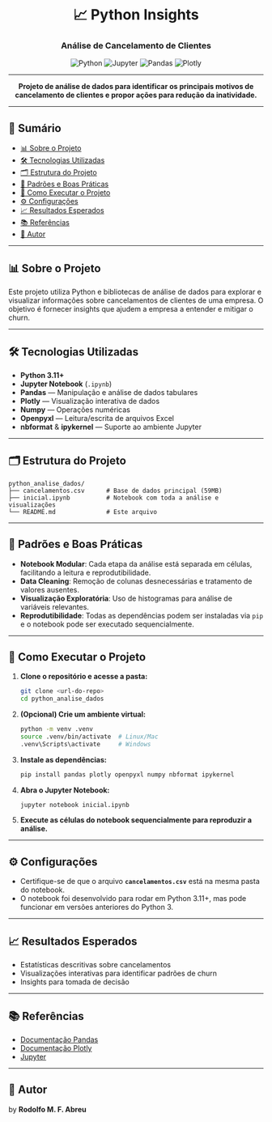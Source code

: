 <div align="center">

# 📈 Python Insights

### Análise de Cancelamento de Clientes

![Python](https://img.shields.io/badge/Python-3.11%2B-blue?logo=python)
![Jupyter](https://img.shields.io/badge/Jupyter-Notebook-orange?logo=jupyter)
![Pandas](https://img.shields.io/badge/Pandas-Data%20Analysis-150458?logo=pandas)
![Plotly](https://img.shields.io/badge/Plotly-Interactive%20Plots-3f4f75?logo=plotly)

</div>

---

<p align="center">
  <b>Projeto de análise de dados para identificar os principais motivos de cancelamento de clientes e propor ações para redução da inatividade.</b>
</p>

---

## 📑 Sumário

- [📊 Sobre o Projeto](#-sobre-o-projeto)
- [🛠️ Tecnologias Utilizadas](#️-tecnologias-utilizadas)
- [🗂️ Estrutura do Projeto](#️-estrutura-do-projeto)
- [🧩 Padrões e Boas Práticas](#-padrões-e-boas-práticas)
- [🚀 Como Executar o Projeto](#-como-executar-o-projeto)
- [⚙️ Configurações](#️-configurações)
- [📈 Resultados Esperados](#-resultados-esperados)
- [📚 Referências](#-referências)
- [👤 Autor](#-autor)

---

## 📊 Sobre o Projeto

Este projeto utiliza Python e bibliotecas de análise de dados para explorar e visualizar informações sobre cancelamentos de clientes de uma empresa. O objetivo é fornecer insights que ajudem a empresa a entender e mitigar o churn.

---

## 🛠️ Tecnologias Utilizadas

- <b>Python 3.11+</b>
- <b>Jupyter Notebook</b> (`.ipynb`)
- <b>Pandas</b> — Manipulação e análise de dados tabulares
- <b>Plotly</b> — Visualização interativa de dados
- <b>Numpy</b> — Operações numéricas
- <b>Openpyxl</b> — Leitura/escrita de arquivos Excel
- <b>nbformat</b> & <b>ipykernel</b> — Suporte ao ambiente Jupyter

---

## 🗂️ Estrutura do Projeto

```
python_analise_dados/
├── cancelamentos.csv      # Base de dados principal (59MB)
├── inicial.ipynb          # Notebook com toda a análise e visualizações
└── README.md              # Este arquivo
```

---

## 🧩 Padrões e Boas Práticas

- <b>Notebook Modular</b>: Cada etapa da análise está separada em células, facilitando a leitura e reprodutibilidade.
- <b>Data Cleaning</b>: Remoção de colunas desnecessárias e tratamento de valores ausentes.
- <b>Visualização Exploratória</b>: Uso de histogramas para análise de variáveis relevantes.
- <b>Reprodutibilidade</b>: Todas as dependências podem ser instaladas via `pip` e o notebook pode ser executado sequencialmente.

---

## 🚀 Como Executar o Projeto

1. <b>Clone o repositório e acesse a pasta:</b>
   ```bash
   git clone <url-do-repo>
   cd python_analise_dados
   ```
2. <b>(Opcional) Crie um ambiente virtual:</b>
   ```bash
   python -m venv .venv
   source .venv/bin/activate  # Linux/Mac
   .venv\Scripts\activate     # Windows
   ```
3. <b>Instale as dependências:</b>
   ```bash
   pip install pandas plotly openpyxl numpy nbformat ipykernel
   ```
4. <b>Abra o Jupyter Notebook:</b>
   ```bash
   jupyter notebook inicial.ipynb
   ```
5. <b>Execute as células do notebook sequencialmente para reproduzir a análise.</b>

---

## ⚙️ Configurações

- Certifique-se de que o arquivo <b>`cancelamentos.csv`</b> está na mesma pasta do notebook.
- O notebook foi desenvolvido para rodar em Python 3.11+, mas pode funcionar em versões anteriores do Python 3.

---

## 📈 Resultados Esperados

- Estatísticas descritivas sobre cancelamentos
- Visualizações interativas para identificar padrões de churn
- Insights para tomada de decisão

---

## 📚 Referências

- [Documentação Pandas](https://pandas.pydata.org/)
- [Documentação Plotly](https://plotly.com/python/)
- [Jupyter](https://jupyter.org/)

---

## 👤 Autor
by **Rodolfo M. F. Abreu**


